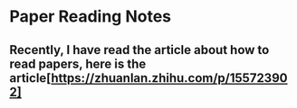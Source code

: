 # Paper Reading Notes
## Recently, I have read the article about how to read papers, here is the article[https://zhuanlan.zhihu.com/p/155723902]
